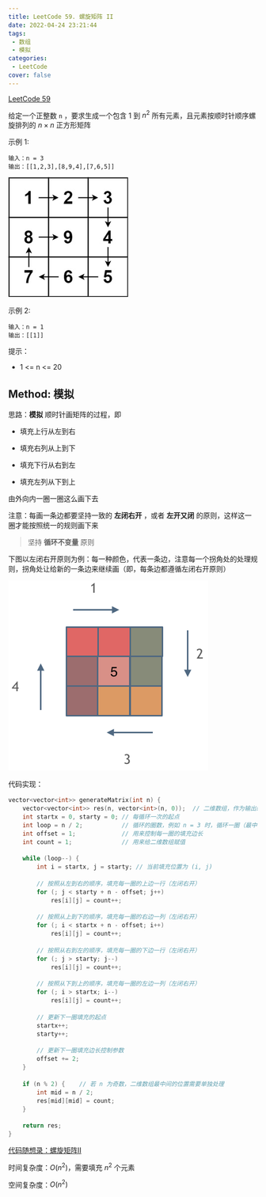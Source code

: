 ```yaml
---
title: LeetCode 59. 螺旋矩阵 II
date: 2022-04-24 23:21:44
tags:
 - 数组
 - 模拟
categories:
 - LeetCode
cover: false
---
```


[LeetCode 59](https://leetcode-cn.com/problems/spiral-matrix-ii/)

给定一个正整数 `n` ，要求生成一个包含 $1$ 到 $n^2$ 所有元素，且元素按顺时针顺序螺旋排列的 $n \times n$ 正方形矩阵

示例 1:

    输入：n = 3
    输出：[[1,2,3],[8,9,4],[7,6,5]]

![示例 1](LeetCode59-螺旋矩阵II/1.jpg)


示例 2:

    输入：n = 1
    输出：[[1]]


提示：
 - 1 <= n <= 20

## Method: 模拟

思路：**模拟** 顺时针画矩阵的过程，即

 - 填充上行从左到右

 - 填充右列从上到下

 - 填充下行从右到左

 - 填充左列从下到上

由外向内一圈一圈这么画下去

注意：每画一条边都要坚持一致的 **左闭右开** ，或者 **左开又闭** 的原则，这样这一圈才能按照统一的规则画下来

> 坚持 **循环不变量** 原则

下图以左闭右开原则为例：每一种颜色，代表一条边，注意每一个拐角处的处理规则，拐角处让给新的一条边来继续画（即，每条边都遵循左闭右开原则）

![](LeetCode59-螺旋矩阵II/2.png)


代码实现：

```cpp
vector<vector<int>> generateMatrix(int n) {
    vector<vector<int>> res(n, vector<int>(n, 0));  // 二维数组，作为输出结果
    int startx = 0, starty = 0; // 每循环一次的起点
    int loop = n / 2;           // 循环的圈数，例如 n = 3 时，循环一圈（最中间的元素单独处理）
    int offset = 1;             // 用来控制每一圈的填充边长
    int count = 1;              // 用来给二维数组赋值
    
    while (loop--) {
        int i = startx, j = starty; // 当前填充位置为 (i, j)

        // 按照从左到右的顺序，填充每一圈的上边一行（左闭右开）
        for (; j < starty + n - offset; j++)
            res[i][j] = count++;
        
        // 按照从上到下的顺序，填充每一圈的右边一列（左闭右开）
        for (; i < startx + n - offset; i++)
            res[i][j] = count++;
        
        // 按照从右到左的顺序，填充每一圈的下边一行（左闭右开）
        for (; j > starty; j--)
            res[i][j] = count++;

        // 按照从下到上的顺序，填充每一圈的左边一列（左闭右开）
        for (; i > startx; i--)
            res[i][j] = count++;

        // 更新下一圈填充的起点
        startx++;
        starty++;

        // 更新下一圈填充边长控制参数
        offset += 2;
    }

    if (n % 2) {    // 若 n 为奇数，二维数组最中间的位置需要单独处理
        int mid = n / 2;
        res[mid][mid] = count;
    }

    return res;
}
```

[代码随想录：螺旋矩阵II](https://www.programmercarl.com/0059.%E8%9E%BA%E6%97%8B%E7%9F%A9%E9%98%B5II.html#%E6%80%9D%E8%B7%AF)


时间复杂度：$O(n^2)$，需要填充 $n^2$ 个元素

空间复杂度：$O(n^2)$
